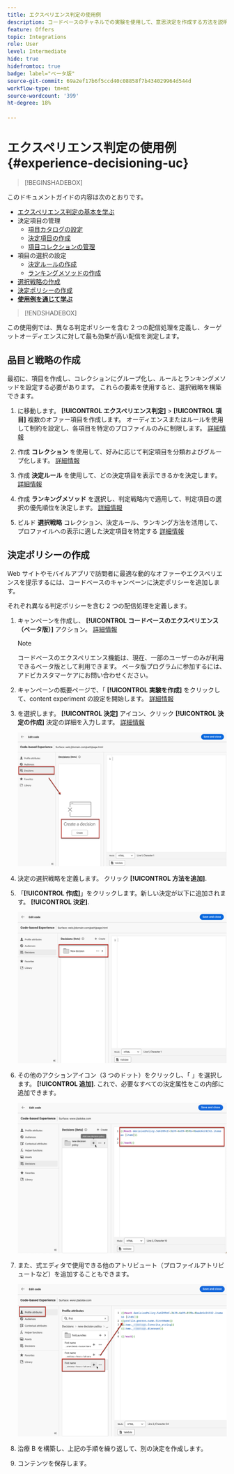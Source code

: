 ```yaml
---
title: エクスペリエンス判定の使用例
description: コードベースのチャネルでの実験を使用して、意思決定を作成する方法を説明します
feature: Offers
topic: Integrations
role: User
level: Intermediate
hide: true
hidefromtoc: true
badge: label="ベータ版"
source-git-commit: 69a2ef17b6f5ccd40c08858f7b434029964d544d
workflow-type: tm+mt
source-wordcount: '399'
ht-degree: 18%

---
```


# エクスペリエンス判定の使用例 {#experience-decisioning-uc}

>[!BEGINSHADEBOX]

このドキュメントガイドの内容は次のとおりです。

* [エクスペリエンス判定の基本を学ぶ](gs-experience-decisioning.md)
* 決定項目の管理
   * [項目カタログの設定](catalogs.md)
   * [決定項目の作成](items.md)
   * [項目コレクションの管理](collections.md)
* 項目の選択の設定
   * [決定ルールの作成](rules.md)
   * [ランキングメソッドの作成](ranking.md)
* [選択戦略の作成](selection-strategies.md)
* [決定ポリシーの作成](create-decision.md)
* **[使用例を通じて学ぶ](experience-decisioning-uc.md)**

>[!ENDSHADEBOX]

この使用例では、異なる判定ポリシーを含む 2 つの配信処理を定義し、ターゲットオーディエンスに対して最も効果が高い配信を測定します。

## 品目と戦略の作成

最初に、項目を作成し、コレクションにグループ化し、ルールとランキングメソッドを設定する必要があります。 これらの要素を使用すると、選択戦略を構築できます。

1. に移動します。 **[!UICONTROL エクスペリエンス判定]** > **[!UICONTROL 項目]** 複数のオファー項目を作成します。 オーディエンスまたはルールを使用して制約を設定し、各項目を特定のプロファイルのみに制限します。 [詳細情報](items.md)

   <!--
   1. From the items list, click the **[!UICONTROL Edit schema]** button  and edit the custom attributes if needed. [Learn how to work with catalogs](catalogs.md)-->

1. 作成 **コレクション** を使用して、好みに応じて判定項目を分類およびグループ化します。 [詳細情報](collections.md)

1. 作成 **決定ルール** を使用して、どの決定項目を表示できるかを決定します。 [詳細情報](rules.md)

1. 作成 **ランキングメソッド** を選択し、判定戦略内で適用して、判定項目の選択の優先順位を決定します。 [詳細情報](ranking.md)

1. ビルド **選択戦略** コレクション、決定ルール、ランキング方法を活用して、プロファイルへの表示に適した決定項目を特定する [詳細情報](selection-strategies.md)

## 決定ポリシーの作成

Web サイトやモバイルアプリで訪問者に最適な動的なオファーやエクスペリエンスを提示するには、コードベースのキャンペーンに決定ポリシーを追加します。

それぞれ異なる判定ポリシーを含む 2 つの配信処理を定義します。

1. キャンペーンを作成し、 **[!UICONTROL コードベースのエクスペリエンス（ベータ版）]** アクション。 [詳細情報](../code-based/create-code-based.md)

   >[!NOTE]
   >
   >コードベースのエクスペリエンス機能は、現在、一部のユーザーのみが利用できるベータ版として利用できます。 ベータ版プログラムに参加するには、アドビカスタマーケアにお問い合わせください。

1. キャンペーンの概要ページで、「 **[!UICONTROL 実験を作成]** をクリックして、content experiment の設定を開始します。 [詳細情報](../campaigns/content-experiment.md)

1. を選択します。 **[!UICONTROL 決定]** アイコン、クリック **[!UICONTROL 決定の作成]** 決定の詳細を入力します。 [詳細情報](create-decision.md)

   ![](assets/decision-code-based-create.png)

1. 決定の選択戦略を定義します。 クリック **[!UICONTROL 方法を追加]**.

1. 「**[!UICONTROL 作成]**」をクリックします。新しい決定が以下に追加されます。 **[!UICONTROL 決定]**.

   ![](assets/decision-code-based-decision-added.png)

1. その他のアクションアイコン（3 つのドット）をクリックし、「 」を選択します。 **[!UICONTROL 追加]**. これで、必要なすべての決定属性をこの内部に追加できます。

   ![](assets/decision-code-based-add-decision.png)

1. また、式エディタで使用できる他のアトリビュート（プロファイルアトリビュートなど）を追加することもできます。

   ![](assets/decision-code-based-decision-profile-attribute.png)

1. 治療 B を構築し、上記の手順を繰り返して、別の決定を作成します。

1. コンテンツを保存します。


